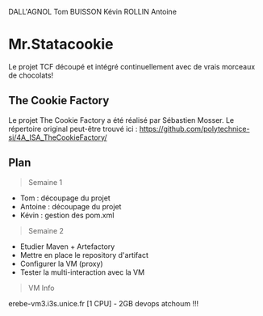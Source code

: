 DALL'AGNOL Tom
BUISSON Kévin
ROLLIN Antoine


# Mr.Statacookie #
Le projet TCF découpé et intégré continuellement avec de vrais morceaux de chocolats!

## The Cookie Factory ##
Le projet The Cookie Factory a été réalisé par Sébastien Mosser. Le répertoire original peut-être trouvé ici : https://github.com/polytechnice-si/4A_ISA_TheCookieFactory/

## Plan ##

> Semaine 1

<ul>
<li>Tom : découpage du projet</li>
<li>Antoine : découpage du projet</li>
<li>Kévin : gestion des pom.xml</li>
</ul>

> Semaine 2

<ul>
<li>Etudier Maven + Artefactory </li>
<li>Mettre en place le repository d'artifact</li>
<li>Configurer la VM (proxy)</li>
<li>Tester la multi-interaction avec la VM</li>
</ul>


> VM Info

erebe-vm3.i3s.unice.fr
[1 CPU] - 2GB
devops
atchoum !!!
